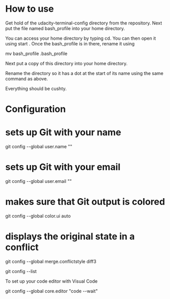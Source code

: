 # How to use

Get hold of the udacity-terminal-config directory from the repository. Next put the file named bash_profile into your home directory.

You can access your home directory by typing cd.
You can then open it using start .
Once the bash_profile is in there, rename it using

mv bash_profile .bash_profile

Next put a copy of this directory into your home directory.

Rename the directory so it has a dot at the start of its name using the same command as above.

Everything should be cushty.

# Configuration

# sets up Git with your name
git config --global user.name "<Your-Full-Name>"

# sets up Git with your email
git config --global user.email "<your-email-address>"

# makes sure that Git output is colored
git config --global color.ui auto

# displays the original state in a conflict
git config --global merge.conflictstyle diff3

git config --list


To set up your code editor with Visual Code 

git config --global core.editor "code --wait"